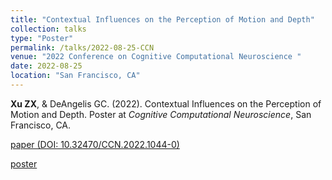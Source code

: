 ```yaml
---
title: "Contextual Influences on the Perception of Motion and Depth"
collection: talks
type: "Poster"
permalink: /talks/2022-08-25-CCN
venue: "2022 Conference on Cognitive Computational Neuroscience "
date: 2022-08-25
location: "San Francisco, CA"
---
```


**Xu ZX**, & DeAngelis GC. (2022). Contextual Influences on the Perception of Motion and Depth. Poster at *Cognitive Computational Neuroscience*, San Francisco, CA.

[paper (DOI: 10.32470/CCN.2022.1044-0)](https://2022.ccneuro.org/view_paper.php?PaperNum=1044)

[poster](https://t.co/KVI3KWfqMU)
